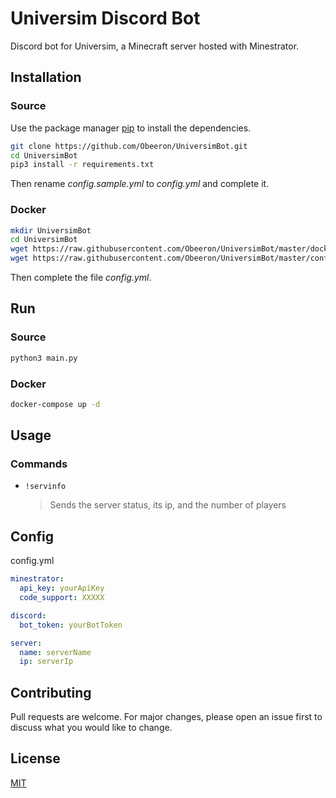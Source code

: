 # Universim Discord Bot

Discord bot for Universim, a Minecraft server hosted with Minestrator.

## Installation

### Source

Use the package manager [pip](https://pip.pypa.io/en/stable/) to install the dependencies.

```bash
git clone https://github.com/Obeeron/UniversimBot.git
cd UniversimBot
pip3 install -r requirements.txt
```

Then rename *config.sample.yml* to *config.yml* and complete it.

### Docker

```bash
mkdir UniversimBot
cd UniversimBot
wget https://raw.githubusercontent.com/Obeeron/UniversimBot/master/docker-compose.yml
wget https://raw.githubusercontent.com/Obeeron/UniversimBot/master/config.sample.yml -O config.yml
```

Then complete the file *config.yml*.

## Run

### Source

```python
python3 main.py
```

### Docker

```bash
docker-compose up -d
```

## Usage

### Commands

- ```!servinfo```  
  > Sends the server status, its ip, and the number of players

## Config

config.yml
```yaml
minestrator:
  api_key: yourApiKey
  code_support: XXXXX

discord:
  bot_token: yourBotToken

server:
  name: serverName
  ip: serverIp
```


## Contributing
Pull requests are welcome. For major changes, please open an issue first to discuss what you would like to change.

## License
[MIT](https://choosealicense.com/licenses/mit/)
